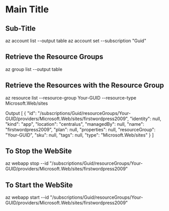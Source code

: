# Main Title

## Sub-Title

az account list --output table
az account set --subscription "Guid"

## Retrieve the Resource Groups

az group list --output table

## Retrieve the Resources with the Resource Group

az resource list --resource-group Your-GUID --resource-type Microsoft.Web/sites

Output
[
  {
    "id": "/subscriptions/Guid/resourceGroups/Your-GUID/providers/Microsoft.Web/sites/firstwordpress2009",
    "identity": null,
    "kind": "app",
    "location": "centralus",
    "managedBy": null,
    "name": "firstwordpress2009",
    "plan": null,
    "properties": null,
    "resourceGroup": "Your-GUID",
    "sku": null,
    "tags": null,
    "type": "Microsoft.Web/sites"
  }
]

## To Stop the WebSite

az webapp stop --id "/subscriptions/Guid/resourceGroups/Your-GUID/providers/Microsoft.Web/sites/firstwordpress2009"

## To Start the WebSite

az webapp start --id "/subscriptions/Guid/resourceGroups/Your-GUID/providers/Microsoft.Web/sites/firstwordpress2009"
